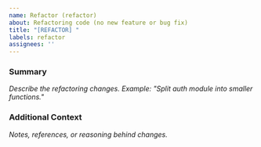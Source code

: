 ```yaml
---
name: Refactor (refactor)
about: Refactoring code (no new feature or bug fix)
title: "[REFACTOR] "
labels: refactor
assignees: ''
---
```


### Summary
_Describe the refactoring changes. Example: "Split auth module into smaller functions."_

### Additional Context
_Notes, references, or reasoning behind changes._

